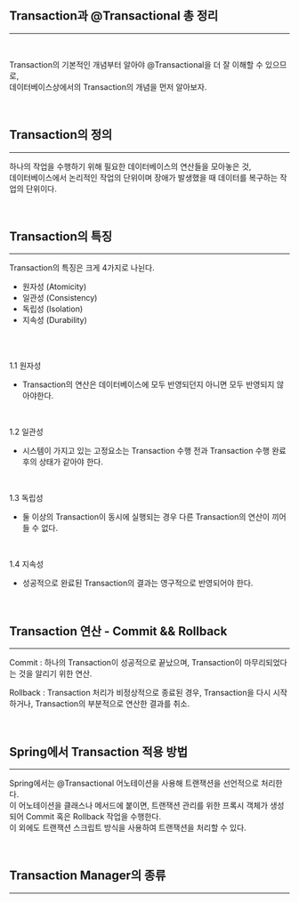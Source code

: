## Transaction과 @Transactional 총 정리

---

<br/>

Transaction의 기본적인 개념부터 알아야 @Transactional을 더 잘 이해할 수 있으므로, <br/>
데이터베이스상에서의 Transaction의 개념을 먼저 알아보자.

<br/>

## Transaction의 정의

---

하나의 작업을 수행하기 위해 필요한 데이터베이스의 연산들을 모아놓은 것, <br/>
데이터베이스에서 논리적인 작업의 단위이며 장애가 발생했을 때 데이터를 복구하는 작업의 단위이다.

<br/>

## Transaction의 특징

---

Transaction의 특징은 크게 4가지로 나뉜다.

* 원자성 (Atomicity)
* 일관성 (Consistency)
* 독립성 (Isolation)
* 지속성 (Durability)

<br/><br/>

1.1 원자성

* Transaction의 연산은 데이터베이스에 모두 반영되던지 아니면 모두 반영되지 않아야한다.

<br/>

1.2 일관성

* 시스템이 가지고 있는 고정요소는 Transaction 수행 전과 Transaction 수행 완료 후의 상태가 같아야 한다.

<br/>

1.3 독립성

* 둘 이상의 Transaction이 동시에 실행되는 경우 다른 Transaction의 연산이 끼어들 수 없다.

<br/>

1.4 지속성

* 성공적으로 완료된 Transaction의 결과는 영구적으로 반영되어야 한다.

<br/>

## Transaction 연산 - Commit && Rollback

---

Commit : 하나의 Transaction이 성공적으로 끝났으며, Transaction이 마무리되었다는 것을 알리기 위한 연산. <br/>

Rollback : Transaction 처리가 비정상적으로 종료된 경우, Transaction을 다시 시작하거나, Transaction의 부분적으로 연산한 결과를 취소.

<br/>

## Spring에서 Transaction 적용 방법

---

Spring에서는 @Transactional 어노테이션을 사용해 트랜잭션을 선언적으로 처리한다. <br/>
이 어노테이션을 클래스나 메서드에 붙이면, 트랜잭션 관리를 위한 프록시 객체가 생성되어 Commit 혹은 Rollback 작업을 수행한다. <br/>
이 외에도 트랜잭션 스크립트 방식을 사용하여 트랜잭션을 처리할 수 있다.

<br/>

## Transaction Manager의 종류

---

